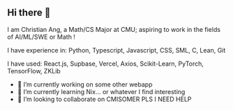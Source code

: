 ## Hi there 👋

I am Christian Ang, a Math/CS Major at CMU; aspiring to work in the fields of AI/ML/SWE or Math !

I have experience in: Python, Typescript, Javascript, CSS, SML, C, Lean, Git

I have used: React.js, Supbase, Vercel, Axios, Scikit-Learn, PyTorch, TensorFlow, ZKLib

- 🔭 I’m currently working on some other webapp
- 🌱 I’m currently learning Nix... or whatever I find interesting
- 👯 I’m looking to collaborate on CMISOMER PLS I NEED HELP

